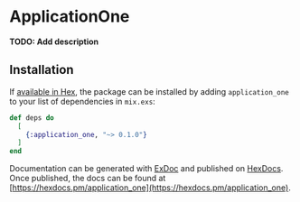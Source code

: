 # ApplicationOne

**TODO: Add description**

## Installation

If [available in Hex](https://hex.pm/docs/publish), the package can be installed
by adding `application_one` to your list of dependencies in `mix.exs`:

```elixir
def deps do
  [
    {:application_one, "~> 0.1.0"}
  ]
end
```

Documentation can be generated with [ExDoc](https://github.com/elixir-lang/ex_doc)
and published on [HexDocs](https://hexdocs.pm). Once published, the docs can
be found at [https://hexdocs.pm/application_one](https://hexdocs.pm/application_one).

